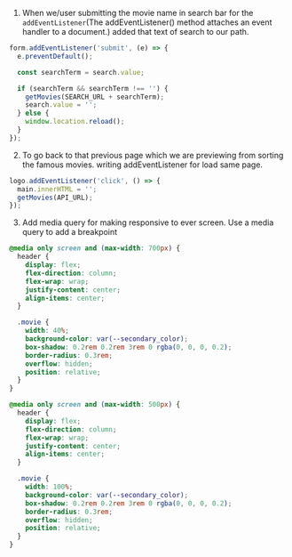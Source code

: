 1. When we/user submitting the movie name in search bar for the `addEventListener`(The addEventListener() method attaches an event handler to a document.) added that text of search to our path.

```js
form.addEventListener('submit', (e) => {
  e.preventDefault();

  const searchTerm = search.value;

  if (searchTerm && searchTerm !== '') {
    getMovies(SEARCH_URL + searchTerm);
    search.value = '';
  } else {
    window.location.reload();
  }
});
```

2.  To go back to that previous page which we are previewing from sorting the famous movies. writing addEventListener for load same page.

```js
logo.addEventListener('click', () => {
  main.innerHTML = '';
  getMovies(API_URL);
});
```

3.  Add media query for making responsive to ever screen. Use a media query to add a breakpoint

```css
@media only screen and (max-width: 700px) {
  header {
    display: flex;
    flex-direction: column;
    flex-wrap: wrap;
    justify-content: center;
    align-items: center;
  }

  .movie {
    width: 40%;
    background-color: var(--secondary_color);
    box-shadow: 0.2rem 0.2rem 3rem 0 rgba(0, 0, 0, 0.2);
    border-radius: 0.3rem;
    overflow: hidden;
    position: relative;
  }
}

@media only screen and (max-width: 500px) {
  header {
    display: flex;
    flex-direction: column;
    flex-wrap: wrap;
    justify-content: center;
    align-items: center;
  }

  .movie {
    width: 100%;
    background-color: var(--secondary_color);
    box-shadow: 0.2rem 0.2rem 3rem 0 rgba(0, 0, 0, 0.2);
    border-radius: 0.3rem;
    overflow: hidden;
    position: relative;
  }
}
```
